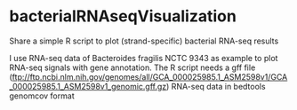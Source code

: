 # bacterialRNAseqVisualization
Share a simple R script to plot (strand-specific) bacterial RNA-seq results

I use RNA-seq data of Bacteroides fragilis NCTC 9343 as example to plot RNA-seq signals with gene annotation.
The R script needs
a gff file (ftp://ftp.ncbi.nlm.nih.gov/genomes/all/GCA_000025985.1_ASM2598v1/GCA_000025985.1_ASM2598v1_genomic.gff.gz)
RNA-seq data in bedtools genomcov format



